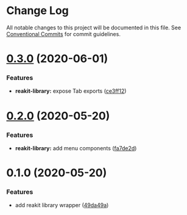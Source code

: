 # Change Log

All notable changes to this project will be documented in this file.
See [Conventional Commits](https://conventionalcommits.org) for commit guidelines.

# [0.3.0](https://github.com/twilio-labs/paste/compare/@twilio-paste/reakit-library@0.2.0...@twilio-paste/reakit-library@0.3.0) (2020-06-01)


### Features

* **reakit-library:** expose Tab exports ([ce3ff12](https://github.com/twilio-labs/paste/commit/ce3ff1225495f008165cc067535cfbbe4afb8f21))





# [0.2.0](https://github.com/twilio-labs/paste/compare/@twilio-paste/reakit-library@0.1.0...@twilio-paste/reakit-library@0.2.0) (2020-05-20)


### Features

* **reakit-library:** add menu components ([fa7de2d](https://github.com/twilio-labs/paste/commit/fa7de2d308f92260a5114813ca198e92d4435421))





# 0.1.0 (2020-05-20)


### Features

* add reakit library wrapper ([49da49a](https://github.com/twilio-labs/paste/commit/49da49a72bdd21c1bd70c5dc3f849f2b85bb7f2c))
